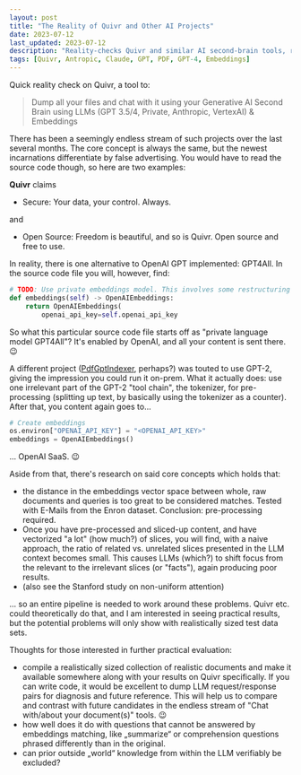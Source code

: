 ```yaml
---
layout: post
title: "The Reality of Quivr and Other AI Projects"
date: 2023-07-12
last_updated: 2023-07-12
description: "Reality-checks Quivr and similar AI second-brain tools, revealing OpenAI data use despite privacy claims, and outlines evaluation pipelines to detect misrepresentation."
tags: [Quivr, Antropic, Claude, GPT, PDF, GPT-4, Embeddings]
---
```


Quick reality check on Quivr, a tool to:
> Dump all your files and chat with it using your Generative AI Second Brain using LLMs (GPT 3.5/4, Private, Anthropic, VertexAI) & Embeddings

There has been a seemingly endless stream of such projects over the last several months. The core concept is always the same, but the newest incarnations differentiate by false advertising. You would have to read the source code though, so here are two examples:

**Quivr** claims

- Secure: Your data, your control. Always.

and

- Open Source: Freedom is beautiful, and so is Quivr. Open source and free to use.

In reality, there is one alternative to OpenAI GPT implemented: GPT4All. In the source code file you will, however, find:

```python
# TODO: Use private embeddings model. This involves some restructuring of how we store the embeddings.
def embeddings(self) -> OpenAIEmbeddings:
    return OpenAIEmbeddings(
        openai_api_key=self.openai_api_key
```

So what this particular source code file starts off as "private language model GPT4All"? It's enabled by OpenAI, and all your content is sent there. 😉

A different project ([PdfGptIndexer](https://github.com/raghavan/PdfGptIndexer), perhaps?) was touted to use GPT-2, giving the impression you could run it on-prem. What it actually does: use one irrelevant part of the GPT-2 "tool chain", the tokenizer, for pre-processing (splitting up text, by basically using the tokenizer as a counter). After that, you content again goes to...

```python
# Create embeddings 
os.environ["OPENAI_API_KEY"] = "<OPENAI_API_KEY>"
embeddings = OpenAIEmbeddings()
```

... OpenAI SaaS. 😉

Aside from that, there's research on said core concepts which holds that:

- the distance in the embeddings vector space between whole, raw documents and queries is too great to be considered matches. Tested with E-Mails from the Enron dataset. Conclusion: pre-processing required.
- Once you have pre-processed and sliced-up content, and have vectorized "a lot" (how much?) of slices, you will find, with a naive approach, the ratio of related vs. unrelated slices presented in the LLM context becomes small. This causes LLMs (which?) to shift focus from the relevant to the irrelevant slices (or "facts"), again producing poor results.
- (also see the Stanford study on non-uniform attention)

... so an entire pipeline is needed to work around these problems. Quivr etc. could theoretically do that, and I am interested in seeing practical results, but the potential problems will only show with realistically sized test data sets.

Thoughts for those interested in further practical evaluation:
- compile a realistically sized collection of realistic documents and make it available somewhere along with your results on Quivr specifically. If you can write code, it would be excellent to dump LLM request/response pairs for diagnosis and future reference. This will help us to compare and contrast with future candidates in the endless stream of "Chat with/about your document(s)" tools. 😉
- how well does it do with questions that cannot be answered by embeddings matching, like „summarize“ or comprehension questions phrased differently than in the original.
- can prior outside „world“ knowledge from within the LLM verifiably be excluded?